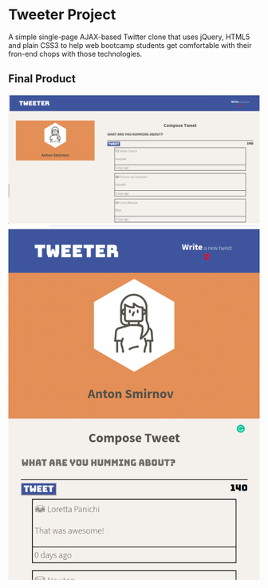 # Tweeter Project

A simple single-page AJAX-based Twitter clone that uses jQuery, HTML5 and plain CSS3 to help web bootcamp students get comfortable with their fron-end chops with those technologies.

## Final Product

!["screenshot description"](https://github.com/antosha-85/tweeter/blob/master/Tweeter1.png)
!["screenshot description"](https://github.com/antosha-85/tweeter/blob/master/Tweeter2.png)